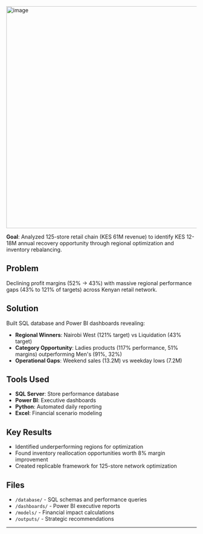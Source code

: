 <img width="1257" height="588" alt="image" src="https://github.com/user-attachments/assets/61ddedb4-ccb6-425c-8edd-32c41a157575" />

**Goal**: Analyzed 125-store retail chain (KES 61M revenue) to identify KES 12-18M annual recovery opportunity through regional optimization and inventory rebalancing.

## Problem
Declining profit margins (52% → 43%) with massive regional performance gaps (43% to 121% of targets) across Kenyan retail network.

## Solution
Built SQL database and Power BI dashboards revealing:
- **Regional Winners**: Nairobi West (121% target) vs Liquidation (43% target)
- **Category Opportunity**: Ladies products (117% performance, 51% margins) outperforming Men's (91%, 32%)
- **Operational Gaps**: Weekend sales (13.2M) vs weekday lows (7.2M)

## Tools Used
- **SQL Server**: Store performance database
- **Power BI**: Executive dashboards  
- **Python**: Automated daily reporting
- **Excel**: Financial scenario modeling

## Key Results
- Identified underperforming regions for optimization
- Found inventory reallocation opportunities worth 8% margin improvement
- Created replicable framework for 125-store network optimization

## Files
- `/database/` - SQL schemas and performance queries
- `/dashboards/` - Power BI executive reports  
- `/models/` - Financial impact calculations
- `/outputs/` - Strategic recommendations

---
